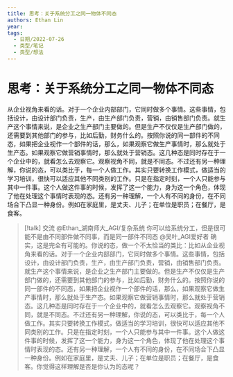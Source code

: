 ```yaml
---
title: 思考：关于系统分工之同一物体不同态
authors: Ethan Lin
year:
tags:
  - 日期/2022-07-26 
  - 类型/笔记 
  - 类型/想法 
---
```



# 思考：关于系统分工之同一物体不同态







从企业视角来看的话。对于一个企业内部部门，它同时做多个事情。这些事情，包括设计，由设计部门负责，生产，由生产部门负责，营销，由销售部门负责。就生产这个事情来说，是企业之生产部门主要做的。但是生产不仅仅是生产部门做的，还需要到其他部门的参与，比如后勤，财务什么的。按照你说的同一部件的不同态，如果把企业视作一个部件的话，那么，如果观察它做生产事情时，那么就处于生产态。如果观察它做营销事情时，那么就处于营销态。这几种态是同时存在于一个企业中的，就看怎么去观察它。观察视角不同，就是不同态。不过还有另一种理解，你说的态，可以类比于，每一个人做工作。其实只要转换工作模式，做适当的学习培训，很快可以适应其他不同类别的工作。只是在指定时刻，一个人只能参与其中一件事。这个人做这件事的时候，发挥了这一个能力，身为这一个角色，体现了他在处理这个事情时表现的态。还有另一种理解，一个人有不同的身份，在不同场合下凸显一种身份。例如在家庭里，是丈夫、儿子；在单位是职员；在餐厅，是食客。


> [!talk] 交流
@Ethan_湖南师大_AGI/复杂系统 你可以给系统分工，但是很可能不是由不同部件做不同事，而是同一部件不同态
@吴叶_AGI爱好者 确实，这是完全有可能的。你说的态，做一个不太恰当的类比：比如从企业视角来看的话。对于一个企业内部部门，它同时做多个事情。这些事情，包括设计，由设计部门负责，生产，由生产部门负责，营销，由销售部门负责。就生产这个事情来说，是企业之生产部门主要做的。但是生产不仅仅是生产部门做的，还需要到其他部门的参与，比如后勤，财务什么的。按照你说的同一部件的不同态，如果把企业视作一个部件的话，那么，如果观察它做生产事情时，那么就处于生产态。如果观察它做营销事情时，那么就处于营销态。这几种态是同时存在于一个企业中的，就看怎么去观察它。观察视角不同，就是不同态。不过还有另一种理解，你说的态，可以类比于，每一个人做工作。其实只要转换工作模式，做适当的学习培训，很快可以适应其他不同类别的工作。只是在指定时刻，一个人只能参与其中一件事。这个人做这件事的时候，发挥了这一个能力，身为这一个角色，体现了他在处理这个事情时表现的态。还有另一种理解，一个人有不同的身份，在不同场合下凸显一种身份。例如在家庭里，是丈夫、儿子；在单位是职员；在餐厅，是食客。你觉得这样理解是否是你认为的态呢？